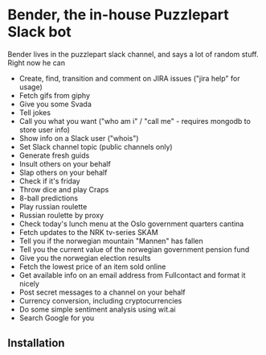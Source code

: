 # Bender, the in-house Puzzlepart Slack bot
Bender lives in the puzzlepart slack channel, and says a lot of random stuff.  
Right now he can
* Create, find, transition and comment on JIRA issues ("jira help" for usage)
* Fetch gifs from giphy
* Give you some Svada
* Tell jokes
* Call you what you want ("who am i" / "call me" - requires mongodb to store user info)
* Show info on a Slack user ("whois")
* Set Slack channel topic (public channels only)
* Generate fresh guids
* Insult others on your behalf
* Slap others on your behalf
* Check if it's friday
* Throw dice and play Craps
* 8-ball predictions
* Play russian roulette
* Russian roulette by proxy
* Check today's lunch menu at the Oslo government quarters cantina
* Fetch updates to the NRK tv-series SKAM
* Tell you if the norwegian mountain "Mannen" has fallen
* Tell you the current value of the norwegian government pension fund
* Give you the norwegian election results
* Fetch the lowest price of an item sold online
* Get available info on an email address from Fullcontact and format it nicely
* Post secret messages to a channel on your behalf
* Currency conversion, including cryptocurrencies
* Do some simple sentiment analysis using wit.ai
* Search Google for you

## Installation